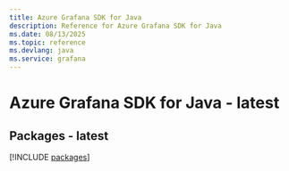 ```yaml
---
title: Azure Grafana SDK for Java
description: Reference for Azure Grafana SDK for Java
ms.date: 08/13/2025
ms.topic: reference
ms.devlang: java
ms.service: grafana
---
```

# Azure Grafana SDK for Java - latest
## Packages - latest
[!INCLUDE [packages](grafana-index.md)]